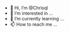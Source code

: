 - 👋 Hi, I’m @Chrisql
- 👀 I’m interested in ...
- 🌱 I’m currently learning ...
- 📫 How to reach me ...

<!---
Chrisql/Chrisql is a ✨ special ✨ repository because its `README.md` (this file) appears on your GitHub profile.
You can click the Preview link to take a look at your changes.
--->
